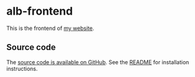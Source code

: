 # alb-frontend

This is the frontend of [my website](http://www.alienlebarge.ch).

## Source code

The [source code is available on GitHub](https://github.com/alienlebarge/alb-frontend). See the [README](https://github.com/alienlebarge/alb-frontend/blob/master/README.md) for installation instructions.
